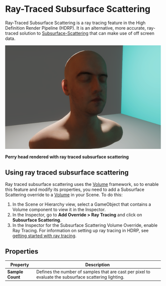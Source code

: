 # Ray-Traced Subsurface Scattering

Ray-Traced Subsurface Scattering is a ray tracing feature in the High Definition Render Pipeline (HDRP). It is an alternative, more accurate, ray-traced solution to [Subsurface-Scattering](Subsurface-Scattering.md) that can make use of off screen data.

![](Images/RayTracedSubsurfaceScattering.png)

**Perry head rendered with ray traced subsurface scattering**

## Using ray traced subsurface scattering

Ray traced subsurface scattering uses the [Volume](Volumes.md) framework, so to enable this feature and modify its properties, you need to add a Subsurface Scattering override to a [Volume](Volumes.md) in your Scene. To do this:

1. In the Scene or Hierarchy view, select a GameObject that contains a Volume component to view it in the Inspector.
2. In the Inspector, go to **Add Override > Ray Tracing** and click on **Subsurface Scattering**.
3. In the Inspector for the Subsurface Scattering Volume Override, enable Ray Tracing. For information on setting up ray tracing in HDRP, see [getting started with ray tracing](Ray-Tracing-Getting-Started.md).

## Properties

| Property       | Description                                                  |
| -------------- | ------------------------------------------------------------ |
| **Sample Count**  | Defines the number of samples that are cast per pixel to evaluate the subsurface scattering lighting. |
